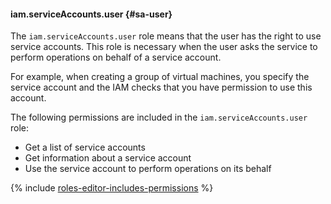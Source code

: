 #### iam.serviceAccounts.user {#sa-user}

The `iam.serviceAccounts.user` role means that the user has the right to use service accounts.
This role is necessary when the user asks the service to perform operations on behalf of a service account.

For example, when creating a group of virtual machines, you specify the service account and the IAM checks that you have permission to use this account.

The following permissions are included in the `iam.serviceAccounts.user` role:

- Get a list of service accounts
- Get information about a service account
- Use the service account to perform operations on its behalf

{% include [roles-editor-includes-permissions](iam/roles-editor-includes-permissions.md) %}

